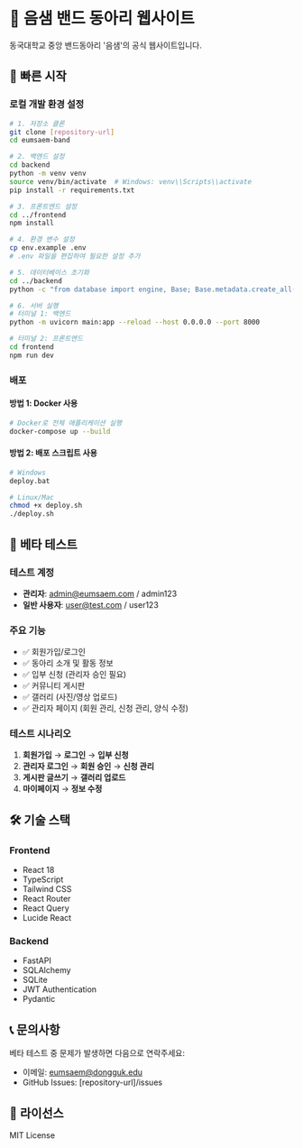 # 🎵 음샘 밴드 동아리 웹사이트

동국대학교 중앙 밴드동아리 '음샘'의 공식 웹사이트입니다.

## 🚀 빠른 시작

### 로컬 개발 환경 설정

```bash
# 1. 저장소 클론
git clone [repository-url]
cd eumsaem-band

# 2. 백엔드 설정
cd backend
python -m venv venv
source venv/bin/activate  # Windows: venv\\Scripts\\activate
pip install -r requirements.txt

# 3. 프론트엔드 설정
cd ../frontend
npm install

# 4. 환경 변수 설정
cp env.example .env
# .env 파일을 편집하여 필요한 설정 추가

# 5. 데이터베이스 초기화
cd ../backend
python -c "from database import engine, Base; Base.metadata.create_all(bind=engine)"

# 6. 서버 실행
# 터미널 1: 백엔드
python -m uvicorn main:app --reload --host 0.0.0.0 --port 8000

# 터미널 2: 프론트엔드
cd frontend
npm run dev
```

### 배포

#### 방법 1: Docker 사용
```bash
# Docker로 전체 애플리케이션 실행
docker-compose up --build
```

#### 방법 2: 배포 스크립트 사용
```bash
# Windows
deploy.bat

# Linux/Mac
chmod +x deploy.sh
./deploy.sh
```

## 📱 베타 테스트

### 테스트 계정
- **관리자**: admin@eumsaem.com / admin123
- **일반 사용자**: user@test.com / user123

### 주요 기능
- ✅ 회원가입/로그인
- ✅ 동아리 소개 및 활동 정보
- ✅ 입부 신청 (관리자 승인 필요)
- ✅ 커뮤니티 게시판
- ✅ 갤러리 (사진/영상 업로드)
- ✅ 관리자 페이지 (회원 관리, 신청 관리, 양식 수정)

### 테스트 시나리오
1. **회원가입** → **로그인** → **입부 신청**
2. **관리자 로그인** → **회원 승인** → **신청 관리**
3. **게시판 글쓰기** → **갤러리 업로드**
4. **마이페이지** → **정보 수정**

## 🛠️ 기술 스택

### Frontend
- React 18
- TypeScript
- Tailwind CSS
- React Router
- React Query
- Lucide React

### Backend
- FastAPI
- SQLAlchemy
- SQLite
- JWT Authentication
- Pydantic

## 📞 문의사항

베타 테스트 중 문제가 발생하면 다음으로 연락주세요:
- 이메일: eumsaem@dongguk.edu
- GitHub Issues: [repository-url]/issues

## 📄 라이선스

MIT License